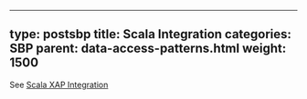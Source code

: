 
---
type: postsbp
title:  Scala Integration
categories: SBP
parent: data-access-patterns.html
weight: 1500
---

See [Scala XAP Integration]({{%latestjavaurl%}}/scala.html)

